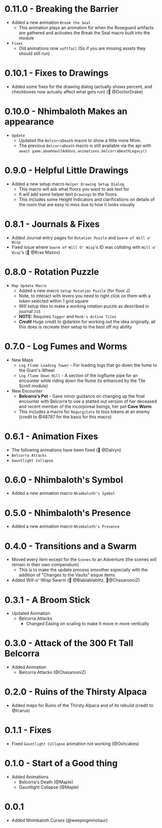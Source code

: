 # 0.11.0 - Breaking the Barrier

- Added a new animation `Break the Seal`
  - This animation plays an animation for when the Roseguard artifacts are gathered and activates the Break the Seal macro built into the module
- `Fixes`
  - Old animations now `softfail` (So if you are missing assets they should still run)

# 0.10.1 - Fixes to Drawings

- Added some fixes for the drawing dialog (actually shows percent, and checkboxes now actually affect what gets run) (🐛 @DoctorDrake)

# 0.10.0 - Nhimbaloth Makes an appearance

- `Update`
  - Updated the `BelcorraDeath` macro to show a little more Nhim.
  - The previous `BelcorraDeath` macro is still available via the api with `await game.abomVaultAddons.animations.belcorraDeathLegacy()`

# 0.9.0 - Helpful Little Drawings

- Added a new setup macro `Helper Drawing Setup Dialog`
  - This macro will ask what floors you want to ask text for
  - It will add some helper text `Drawings` to the floors
  - This includes some Height Indicators and clarifications on details of the room that are easy to miss due to how it looks visually

# 0.8.1 - Journals & Fixes

- Added Journal entry pages for `Rotation Puzzle` and `Swarm of Will o' Wisp`
- Fixed issue where `Swarm of Will O' Wisp`'s ID was colliding with `Will o' Wisp`'s (🐛 @Kras Mazov)

# 0.8.0 - Rotation Puzzle

- `Map Update Macro`
  - Added a new macro `Setup Rotation Puzzle` (for floor J)
  - Note, to interact with levers you need to right click on them with a token selected within 1 grid square
  - Will setup tiles to make a working rotation puzzle as described in journal `J15`
  - **NOTE:** Requires `Tagger` and `Monk's Active Tiles`
  - **_Credit_** Huge credit to @darkim for working out the idea originally, all this does is recreate their setup to the best off my ability

# 0.7.0 - Log Fumes and Worms

- New Maps
  - `Log Flume Loading Tower` - For loading logs that go down the fume to the Giant's Wheel
  - `Log Flume Down Hill` - A section of the logflume pipe for an encounter while riding down the flume (is enhanced by the TIle Scroll module)
- New Encounter
  - **Belcorra's Pet** - Gave minor guidance on changing up the final encounter with Belcorra to use a statted out version of her deceased and recent member of the incorporeal beings, her pet **Cave Worm**
  - This includes a macro for `Regurgitate` to toss tokens at an enemy (credit to @48787 for the basis for this macro)

# 0.6.1 - Animation Fixes

- The following animations have been fixed (🐛 @Dalvyn)
- `Belcorra Attacks`
- `Gauntlight Collapse`

# 0.6.0 - Nhimbaloth's Symbol

- Added a new animation macro `Nhimbaloth's Symbol`

# 0.5.0 - Nhimbaloth's Presence

- Added a new animation macro `Nhimbaloth's Presence`

# 0.4.0 - Transitions and a Swarm

- Moved every item except for the `Scenes` to an Adventure (the scenes will remain in their own compendium)
  - This is to make the update process smoother especially with the addition of "Changes to the Vaults" esque items
- Added Will-o'-Wisp Swarm (🧠 @Blablablablitz, 🎨@ChasarooniZ)

# 0.3.1 - A Broom Stick

- Updated Animation
  - Belcorra Attacks
    - Changed Easing on scaling to make it move in more vertically

# 0.3.0 - Attack of the 300 Ft Tall Belcorra

- Added Animation
  - Belcorra Attacks (@ChasarooniZ)

# 0.2.0 - Ruins of the Thirsty Alpaca

- Added maps for Ruins of the Thirsty Alpaca and of its rebuild (credit to @Icarus)

# 0.1.1 - Fixes

- Fixed `Gauntlight Collapse` animation not working (@Oshcakes)

# 0.1.0 - Start of a Good thing

- Added Animations
  - Belcorra's Death (@Maple)
  - Gauntlight Collapse (@Maple)

# 0.0.1

- Added Nhimbaloth Curses (@weepingminotaur)

